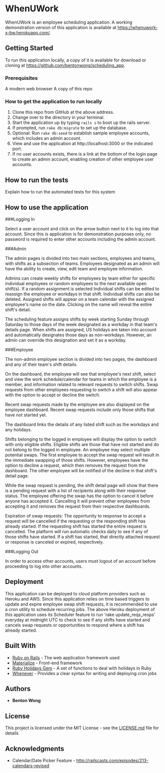 # WhenUWork

WhenUWork is an employee scheduling application.  A working demonstration version of this application is available at https://whenuwork-x-bw.herokuapp.com/.

## Getting Started

To run this application locally, a copy of it is available for download or cloning at https://github.com/bentonwong/scheduling_app.

### Prerequisites

A modern web browser
A copy of this repo

### How to get the application to run locally

1. Clone this repo from GitHub at the above address.
2. Change over to the directory in your terminal.
3. Start the application up by typing `rails s` to boot up the rails server.
4. If prompted, run `rake db:migrate` to set up the database.
5. Optional: Run `rake db:seed` to establish sample employee accounts, which includes an admin account.
6. View and use the application at http://localhost:3000 or the indicated port.
7. If no user accounts exists, there is a link at the bottom of the login page to create an admin account, enabling creation of other employee user accounts.

## How to run the tests

Explain how to run the automated tests for this system

## How to use the application

###Logging In

Select a user account and click on the arrow button next to it to log into that account. Since this is application is for demonstration purposes only, no password is required to enter other accounts including the admin account.

###Admin

The admin pages is divided into two main sections, employees and teams, with shifts as a subsection of teams.  Employees designated as an admin will have the ability to create, view, edit team and employee information.  

Admins can create weekly shifts for employees by team either for specific individual employees or random employees to the next available open shift(s). If a random assignment is selected  Individual shifts can be edited to reassign the employee or workdays in that shift.  Individual shifts can also be deleted.  Assigned shifts will appear on a team calendar with the assigned employee's name on the date.  Clicking on the name will reveal the entire shift's detail.

The scheduling feature assigns shifts by week starting Sunday through Saturday to those days of the week designated as a workday in that team's details page.  When shifts are assigned, US holidays are taken into account and automatically designates those days as non-workdays.  However, an admin can override this designation and set it as a workday.

###Employee

The non-admin employee section is divided into two pages, the dashboard and any of their team's shift details.

On the dashboard, the employee will see that employee's next shift, select and view the work schedule/calendar for teams in which the employee is a member, and information related to relevant requests to switch shifts.  Swap requests from other employees requesting to switch a shift will also appear with the option to accept or decline the switch.

Recent swap requests made by the employee are also displayed on the employee dashboard.  Recent swap requests include only those shifts that have not started yet.

The dashboard links the details of any listed shift such as the workdays and any holidays.  

Shifts belonging to the logged in employee will display the option to switch with only eligible shifts.  Eligible shifts are those that have not started and do not belong to the logged in employee.  An employee may select multiple potential swaps.  The first employee to accept the swap request will result in the immediate swapping of those shifts.  However, employees have the option to decline a request, which then removes the request from the dashboard.  The other employee will be notified of the decline in that shift's detail page.

While the swap request is pending, the shift detail page will show that there is a pending request with a list of recipients along with their response status.  The employee offering the swap has the option to cancel it before anyone has accepted it.  Cancelling it will prevent other employees from accepting it and removes the request from their respective dashboards.

Expiration of swap requests: The opportunity to response to accept a request will be cancelled if the requesting or the responding shift has already started.  If the requesting shift has started the entire request is cancelled.  The platform will run automatic checks daily to see if any of those shifts have started.  If a shift has started, that directly attached request or response is canceled or expired, respectively.

###Logging Out

In order to access other accounts, users must logout of an account before proceeding to log into other accounts.

## Deployment

This application can be deployed to cloud platform providers such as Heroku and AWS.  Since this application relies on time based triggers to update and expire employee swap shift requests, it is recommended to use a cron utility to schedule recurring jobs.  The above Heroku deployment of this application uses its Scheduler feature to run 'rake update_reqs_resps' everyday at midnight UTC to check to see if any shifts have started and cancels swap requests or opportunities to respond where a shift has already started.

## Built With

* [Ruby on Rails](http://rubyonrails.org/) - The web application framework used
* [Materialize](http://materializecss.com/) - Front-end framework
* [Ruby Holidays Gem](https://github.com/holidays/holidays) - A set of functions to deal with holidays in Ruby
* [Whenever](https://github.com/javan/whenever) - Provides a clear syntax for writing and deploying cron jobs

## Authors

* **Benton Wong**

## License

This project is licensed under the MIT License - see the [LICENSE.md](LICENSE.md) file for details

## Acknowledgments

* Calendar/Date Picker Feature - http://railscasts.com/episodes/213-calendars-revised
